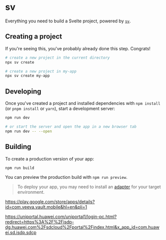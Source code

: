 # sv

Everything you need to build a Svelte project, powered by [`sv`](https://github.com/sveltejs/cli).

## Creating a project

If you're seeing this, you've probably already done this step. Congrats!

```bash
# create a new project in the current directory
npx sv create

# create a new project in my-app
npx sv create my-app
```

## Developing

Once you've created a project and installed dependencies with `npm install` (or `pnpm install` or `yarn`), start a development server:

```bash
npm run dev

# or start the server and open the app in a new browser tab
npm run dev -- --open
```

## Building

To create a production version of your app:

```bash
npm run build
```

You can preview the production build with `npm run preview`.

> To deploy your app, you may need to install an [adapter](https://svelte.dev/docs/kit/adapters) for your target environment.


https://play.google.com/store/apps/details?id=com.veeva.vault.mobile&hl=en&pli=1

https://uniportal.huawei.com/uniportal1/login-pc.html?redirect=https%3A%2F%2Fisdp-dg.huawei.com%2Fsdcloud%2Fportal%2Findex.html&x_app_id=com.huawei.sd.isdp.sdcp